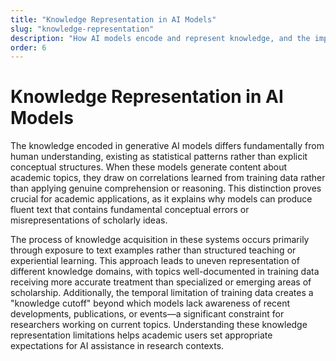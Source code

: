 ```yaml
---
title: "Knowledge Representation in AI Models"
slug: "knowledge-representation"
description: "How AI models encode and represent knowledge, and the implications for academic applications"
order: 6
---
```


# Knowledge Representation in AI Models

The knowledge encoded in generative AI models differs fundamentally from human understanding, existing as statistical patterns rather than explicit conceptual structures. When these models generate content about academic topics, they draw on correlations learned from training data rather than applying genuine comprehension or reasoning. This distinction proves crucial for academic applications, as it explains why models can produce fluent text that contains fundamental conceptual errors or misrepresentations of scholarly ideas.

The process of knowledge acquisition in these systems occurs primarily through exposure to text examples rather than structured teaching or experiential learning. This approach leads to uneven representation of different knowledge domains, with topics well-documented in training data receiving more accurate treatment than specialized or emerging areas of scholarship. Additionally, the temporal limitation of training data creates a "knowledge cutoff" beyond which models lack awareness of recent developments, publications, or events—a significant constraint for researchers working on current topics. Understanding these knowledge representation limitations helps academic users set appropriate expectations for AI assistance in research contexts. 
